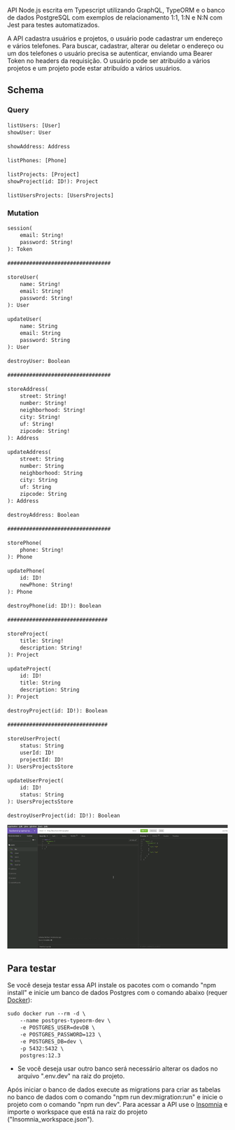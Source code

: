 API Node.js escrita em Typescript utilizando GraphQL, TypeORM e o banco de dados PostgreSQL com exemplos de relacionamento 1:1, 1:N e N:N com Jest para testes automatizados.

A API cadastra usuários e projetos, o usuário pode cadastrar um endereço e vários telefones. Para buscar, cadastrar, alterar ou deletar o endereço ou um dos telefones o usuário precisa se autenticar, enviando uma Bearer Token no headers da requisição. O usuário pode ser atribuído a vários projetos e um projeto pode estar atribuído a vários usuários.

## Schema

### Query
```
listUsers: [User]
showUser: User

showAddress: Address

listPhones: [Phone]

listProjects: [Project]
showProject(id: ID!): Project

listUsersProjects: [UsersProjects]
```

### Mutation
```
session(
    email: String!
    password: String!
): Token

#################################

storeUser(
    name: String!
    email: String!
    password: String!
): User

updateUser(
    name: String
    email: String
    password: String
): User

destroyUser: Boolean

#################################

storeAddress(
    street: String!
    number: String!
    neighborhood: String!
    city: String!
    uf: String!
    zipcode: String!
): Address

updateAddress(
    street: String
    number: String
    neighborhood: String
    city: String
    uf: String
    zipcode: String
): Address

destroyAddress: Boolean

#################################

storePhone(
    phone: String!
): Phone

updatePhone(
    id: ID!
    newPhone: String!
): Phone

destroyPhone(id: ID!): Boolean

################################

storeProject(
    title: String!
    description: String!
): Project

updateProject(
    id: ID!
    title: String
    description: String
): Project

destroyProject(id: ID!): Boolean

################################

storeUserProject(
    status: String
    userId: ID!
    projectId: ID!
): UsersProjectsStore

updateUserProject(
    id: ID!
    status: String
): UsersProjectsStore

destroyUserProject(id: ID!): Boolean
```

<p align="center">
  <img src="https://github.com/bruzt/backend-graphql-typeorm/blob/master/img1.gif?raw=true">
</p>

## Para testar

Se você deseja testar essa API instale os pacotes com o comando "npm install" e inicie um banco de dados Postgres com o comando abaixo (requer [Docker](https://www.docker.com/)):

```
sudo docker run --rm -d \
    --name postgres-typeorm-dev \
    -e POSTGRES_USER=devDB \
    -e POSTGRES_PASSWORD=123 \
    -e POSTGRES_DB=dev \
    -p 5432:5432 \
    postgres:12.3
```

* Se você deseja usar outro banco será necessário alterar os dados no arquivo ".env.dev" na raiz do projeto.

Após iniciar o banco de dados execute as migrations para criar as tabelas no banco de dados com o comando "npm run dev:migration:run" e inicie o projeto com o comando "npm run dev".
Para acessar a API use o [Insomnia](https://insomnia.rest/) e importe o workspace que está na raiz do projeto ("Insomnia_workspace.json").

